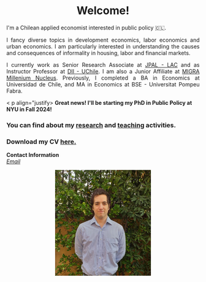 # <center> Welcome! </center>
I'm a Chilean applied economist interested in public policy 🇨🇱.<br>

<p align="justify">
I fancy diverse topics in development economics, labor economics and urban economics. 
I am particularly interested in understanding the causes and consequences of informality in housing, labor 
and financial markets.</p>

<p align="justify"> I currently work as Senior Research 
Associate at <a href="https://www.povertyactionlab.org/latin-america-caribbean">JPAL - LAC</a> and as 
Instructor Professor at <a href="https://www.dii.uchile.cl/english/">DII - UChile</a>. I am also a Junior Affiliate at <a href = "https://nucleomigra.org/en/">MIGRA Millenium Nucleus</a>.
Previously, I completed a BA in Economics at Universidad de Chile, and MA in Economics at BSE - Universitat Pompeu Fabra.<br> </p>



< p align="justify> <b> Great news! I'll be starting my PhD in Public Policy at NYU in Fall 2024! </b> <br> </p>



### You can find about my [research](https://mreyeslabbe.github.io/research/) and [teaching](https://mreyeslabbe.github.io/teaching/) activities.

### Download my CV <a href="/docs/assets/CV_MRL.pdf" target="_blank">here.</a>

<b>Contact Information</b> <br>
<i> [Email](mailto:mreyesl@fen.uchile.cl) </i> <br>

<center> <img src="/docs/assets/profile_pic.jpeg" width="250"/> </center>

